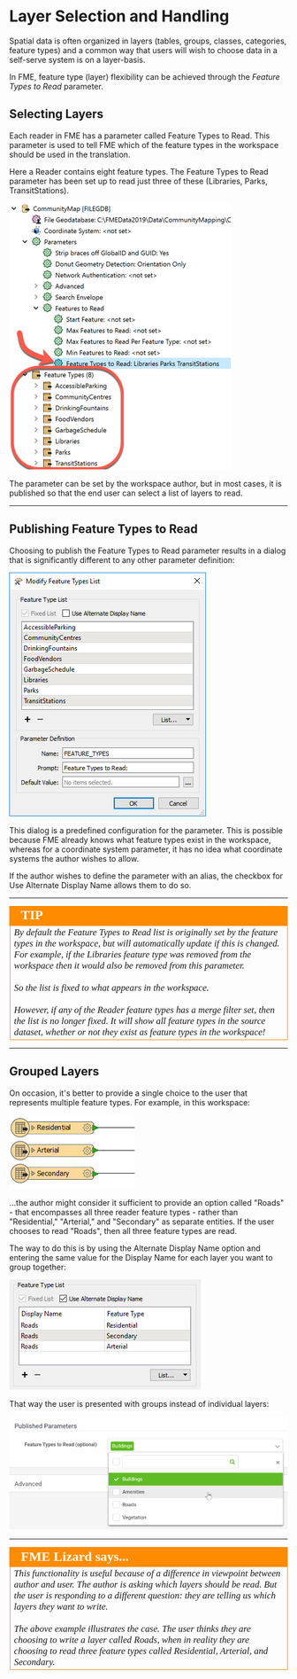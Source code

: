 # Layer Selection and Handling

Spatial data is often organized in layers (tables, groups, classes, categories, feature types) and a common way that users will wish to choose data in a self-serve system is on a layer-basis.

In FME, feature type (layer) flexibility can be achieved through the *Feature Types to Read* parameter.

## Selecting Layers ##

Each reader in FME has a parameter called Feature Types to Read. This parameter is used to tell FME which of the feature types in the workspace should be used in the translation.

Here a Reader contains eight feature types. The Feature Types to Read parameter has been set up to read just three of these (Libraries, Parks, TransitStations).

![](./Images/Img5.015.FeatureTypesToReadParameter.png)

The parameter can be set by the workspace author, but in most cases, it is published so that the end user can select a list of layers to read.

---

## Publishing Feature Types to Read ##

Choosing to publish the Feature Types to Read parameter results in a dialog that is significantly different to any other parameter definition:

![](./Images/Img5.016.FeatureTypesToReadPublishing.png)

This dialog is a predefined configuration for the parameter. This is possible because FME already knows what feature types exist in the workspace, whereas for a coordinate system parameter, it has no idea what coordinate systems the author wishes to allow.

If the author wishes to define the parameter with an alias, the checkbox for Use Alternate Display Name allows them to do so.

---

<!--Tip Section-->

<table style="border-spacing: 0px">
<tr>
<td style="vertical-align:middle;background-color:darkorange;border: 2px solid darkorange">
<i class="fa fa-info-circle fa-lg fa-pull-left fa-fw" style="color:white;padding-right: 12px;vertical-align:text-top"></i>
<span style="color:white;font-size:x-large;font-weight: bold;font-family:serif">TIP</span>
</td>
</tr>

<tr>
<td style="border: 1px solid darkorange">
<span style="font-family:serif; font-style:italic; font-size:larger">
By default the Feature Types to Read list is originally set by the feature types in the workspace, but will automatically update if this is changed. For example, if the Libraries feature type was removed from the workspace then it would also be removed from this parameter.
<br><br>So the list is fixed to what appears in the workspace.
<br><br>However, if any of the Reader feature types has a merge filter set, then the list is no longer fixed. It will show all feature types in the source dataset, whether or not they exist as feature types in the workspace!
</span>
</td>
</tr>
</table>

---

## Grouped Layers ##

On occasion, it's better to provide a single choice to the user that represents multiple feature types. For example, in this workspace:

![](./Images/Img5.017.FeatureTypeGroup.png)

...the author might consider it sufficient to provide an option called "Roads" - that encompasses all three reader feature types - rather than "Residential," "Arterial," and "Secondary" as separate entities. If the user chooses to read "Roads", then all three feature types are read.

The way to do this is by using the Alternate Display Name option and entering the same value for the Display Name for each layer you want to group together:

![](./Images/Img5.018.FeatureTypesToReadGroups.png)

That way the user is presented with groups instead of individual layers:

![](./Images/Img5.019.FeatureTypesToReadWeb.png)

---

<!--Person X Says Section-->

<table style="border-spacing: 0px">
<tr>
<td style="vertical-align:middle;background-color:darkorange;border: 2px solid darkorange">
<i class="fa fa-quote-left fa-lg fa-pull-left fa-fw" style="color:white;padding-right: 12px;vertical-align:text-top"></i>
<span style="color:white;font-size:x-large;font-weight: bold;font-family:serif">FME Lizard says...</span>
</td>
</tr>

<tr>
<td style="border: 1px solid darkorange">
<span style="font-family:serif; font-style:italic; font-size:larger">
This functionality is useful because of a difference in viewpoint between author and user. The author is asking which layers should be read. But the user is responding to a different question: they are telling us which layers they want to write.
<br><br>The above example illustrates the case. The user thinks they are choosing to write a layer called Roads, when in reality they are choosing to read three feature types called Residential, Arterial, and Secondary.
</span>
</td>
</tr>
</table>

